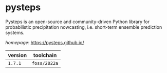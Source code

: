 # pysteps

Pysteps is an open-source and community-driven Python library for probabilistic precipitation nowcasting, i.e. short-term ensemble prediction systems.

*homepage*: <https://pysteps.github.io/>

version | toolchain
--------|----------
``1.7.1`` | ``foss/2022a``
